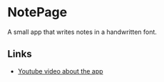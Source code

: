 # NotePage

A small app that writes notes in a handwritten font.

## Links

- [Youtube video about the app](https://www.youtube.com/watch?v=-ccFgJH4EqE)